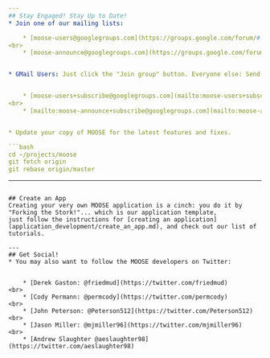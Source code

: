```yaml
---
## Stay Engaged! Stay Up to Date!
* Join one of our mailing lists:

    * [moose-users@googlegroups.com](https://groups.google.com/forum/#!forum/moose-users) - Technical Q&A (moderate traffic)
<br>
    * [moose-announce@googlegroups.com](https://groups.google.com/forum/#!forum/moose-announce) - Announcements (very light traffic)


* GMail Users: Just click the "Join group" button. Everyone else: Send an email to


    * [moose-users+subscribe@googlegroups.com](mailto:moose-users+subscribe@googlegroups.com)
<br>
    * [mailto:moose-announce+subscribe@googlegroups.com](mailto:moose-announce+subscribe@googlegroups.com)


* Update your copy of MOOSE for the latest features and fixes.

```bash
cd ~/projects/moose
git fetch origin
git rebase origin/master
```

---
```

## Create an App
Creating your very own MOOSE application is a cinch: you do it by "Forking the Stork!"... which is our application template,
just follow the instructions for [creating an application](application_development/create_an_app.md), and check out our list of tutorials.

---
## Get Social!
* You may also want to follow the MOOSE developers on Twitter:


    * [Derek Gaston: @friedmud](https://twitter.com/friedmud)
<br>
    * [Cody Permann: @permcody](https://twitter.com/permcody)
<br>
    * [John Peterson: @Peterson512](https://twitter.com/Peterson512)
<br>
    * [Jason Miller: @mjmiller96](https://twitter.com/mjmiller96)
<br>
    * [Andrew Slaughter @aeslaughter98](https://twitter.com/aeslaughter98)
